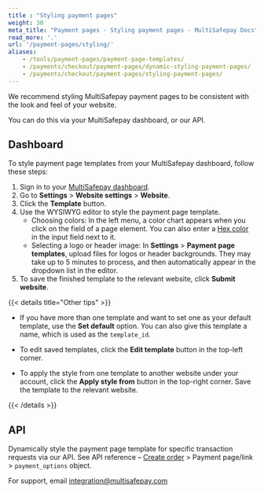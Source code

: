 ```yaml
---
title : "Styling payment pages"
weight: 30
meta_title: "Payment pages - Styling payment pages - MultiSafepay Docs"
read_more: '.'
url: '/payment-pages/styling/'
aliases:
    - /tools/payment-pages/payment-page-templates/
    - /payments/checkout/payment-pages/dynamic-styling-payment-pages/
    - /payments/checkout/payment-pages/styling-payment-pages/
---
```

We recommend styling MultiSafepay payment pages to be consistent with the look and feel of your website.

You can do this via your MultiSafepay dashboard, or our API. 

## Dashboard

To style payment page templates from your MultiSafepay dashboard, follow these steps:

1. Sign in to your [MultiSafepay dashboard](https://merchant.multisafepay.com).
2. Go to **Settings** > **Website settings** > **Website**.
3. Click the **Template** button. 
4. Use the WYSIWYG editor to style the payment page template.  
    - Choosing colors: In the left menu, a color chart appears when you click on the field of a page element. You can also enter a [Hex color](https://www.w3schools.com/colors/colors_picker.asp) in the input field next to it.
    - Selecting a logo or header image: In **Settings** > **Payment page templates**, upload files for logos or header backgrounds. They may take up to 5 minutes to process, and then automatically appear in the dropdown list in the editor.
5. To save the finished template to the relevant website, click **Submit website**. 

{{< details title="Other tips" >}}

- If you have more than one template and want to set one as your default template, use the **Set default** option. You can also give this template a name, which is used as the `template_id`. 

- To edit saved templates, click the **Edit template** button in the top-left corner.

- To apply the style from one template to another website under your account, click the **Apply style from** button in the top-right corner. Save the template to the relevant website.

{{< /details >}}

## API

Dynamically style the payment page template for specific transaction requests via our API. See API reference – [Create order](https://docs-api.multisafepay.com/reference/createorder) > Payment page/link > `payment_options` object. 

For support, email <integration@multisafepay.com>
